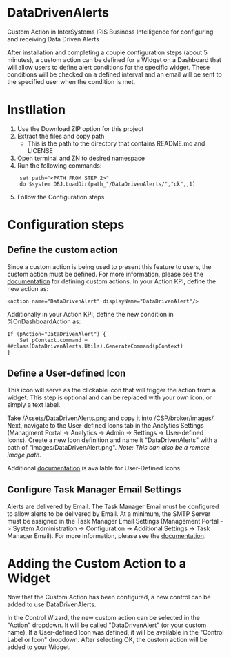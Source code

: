 # DataDrivenAlerts
Custom Action in InterSystems IRIS Business Intelligence for configuring and receiving Data Driven Alerts

After installation and completing a couple configuration steps (about 5 minutes), a custom action can be defined for a Widget on a Dashboard that will allow users to define alert conditions for the specific widget. These conditions will be checked on a defined interval and an email will be sent to the specified user when the condition is met.

# Instllation
1. Use the Download ZIP option for this project
2. Extract the files and copy path
	* This is the path to the directory that contains README.md and LICENSE
3. Open terminal and ZN to desired namespace
4. Run the following commands:
```
	set path="<PATH FROM STEP 2>"
	do $system.OBJ.LoadDir(path_"/DataDrivenAlerts/","ck",,1)
```
5. Follow the Configuration steps

# Configuration steps
## Define the custom action
Since a custom action is being used to present this feature to users, the custom action must be defined. For more information, please see the <a href="http://docs.intersystems.com/irislatest/csp/docbook/DocBook.UI.Page.cls?KEY=D2IMP_ch_action">documentation</a> for defining custom actions. In your Action KPI, define the new action as:
```
<action name="DataDrivenAlert" displayName="DataDrivenAlert"/>
```
Additionally in your Action KPI, define the new condition in %OnDashboardAction as:
```
If (pAction="DataDrivenAlert") {
	Set pContext.command = ##class(DataDrivenAlerts.Utils).GenerateCommand(pContext)
}
```

## Define a User-defined Icon
This icon will serve as the clickable icon that will trigger the action from a widget. This step is optional and can be replaced with your own icon, or simply a text label.

Take /Assets/DataDrivenAlerts.png and copy it into <install dir>/CSP/broker/images/. Next, navigate to the User-defined Icons tab in the Analytics Settings (Managment Portal -> Analytics -> Admin -> Settings -> User-defined Icons). Create a new Icon definition and name it "DataDrivenAlerts" with a path of "images/DataDrivenAlert.png".
*Note: This can also be a remote image path.*
	
Additional <a href="http://docs.intersystems.com/irislatest/csp/docbook/DocBook.UI.Page.cls?KEY=D2IMP_ch_settings#D2IMP_settings_icons">documentation</a> is available for User-Defined Icons.

## Configure Task Manager Email Settings
Alerts are delivered by Email. The Task Manager Email must be configured to allow alerts to be delivered by Email. At a minimum, the SMTP Server must be assigned in the Task Manager Email Settings (Management Portal -> System Administration -> Configuration -> Additional Settings -> Task Manager Email). For more information, please see the <a href="http://docs.intersystems.com/irislatest/csp/docbook/DocBook.UI.Page.cls?KEY=RACS_Category_TaskManagerEmail">documentation</a>.


# Adding the Custom Action to a Widget
Now that the Custom Action has been configured, a new control can be added to use DataDrivenAlerts.

In the Control Wizard, the new custom action can be selected in the "Action" dropdown. It will be called "DataDrivenAlert" (or your custom name). If a User-defined Icon was defined, it will be available in the "Control Label or Icon" dropdown. After selecting OK, the custom action will be added to your Widget.
